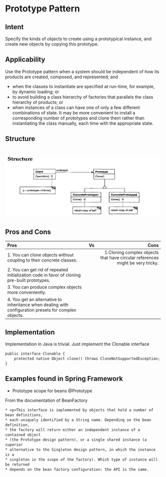 # Prototype Pattern

## Intent
Specify the kinds of objects to create using a prototypical instance, and create new
objects by copying this prototype.

## Applicability

Use the Prototype pattern when a system should be independent of how its products are
created, composed, and represented; and
 - when the classes to instantiate are specified at run-time, for example, by
dynamic loading; or
 - to avoid building a class hierarchy of factories that parallels the class hierarchy
of products; or
 - when instances of a class can have one of only a few different combinations of
state. It may be more convenient to install a corresponding number of prototypes
and clone them rather than instantiating the class manually, each time with the
appropriate state.

## Structure

# <img src="../../../../../src/main/resources/docs/Prototype Pattern.png" width="500" height="200">

## Pros and Cons

| Pros                                                                                                  | Vs  |                                                                          Cons |
|:------------------------------------------------------------------------------------------------------|:---:|------------------------------------------------------------------------------:|
| 1. You can clone objects without coupling to their concrete classes.                                  |     | 1.Cloning complex objects that have circular references might be very tricky. |
| 2. You can get rid of repeated initialization code in favor of cloning pre-built prototypes.          |     |                                                                               |
| 3. You can produce complex objects more conveniently.                                                 |     |                                                                               |    
| 4. You get an alternative to inheritance when dealing with configuration presets for complex objects. |     |                                                                               |   

## Implementation

Implementation in Java is trivial. Just implement the Clonable interface

```
public interface Clonable {
    protected native Object clone() throws CloneNotSupportedException;
}
```

## Examples found in Spring Framework

 - Prototype scope for beans @Prototype

From the documentation of BeanFactory 
```
* <p>This interface is implemented by objects that hold a number of bean definitions,
* each uniquely identified by a String name. Depending on the bean definition,
* the factory will return either an independent instance of a contained object
* (the Prototype design pattern), or a single shared instance (a superior
* alternative to the Singleton design pattern, in which the instance is a
* singleton in the scope of the factory). Which type of instance will be returned
* depends on the bean factory configuration: the API is the same. 
```